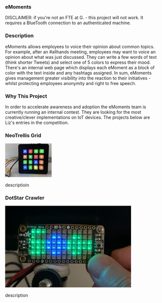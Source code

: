 ### eMoments
DISCLAIMER: if you're not an FTE at G. - this project will not work. It requires a BlueTooth connection to an authenticated machine.

### Description
eMoments allows employees to voice their opinion about common topics. For example, after an #allhands meeting, employees may want to voice an opinion about what was just discussed. They can write a few words of text (think shorter Tweets) and select one of 5 colors to express their mood. There's an internal web page which displays each eMoment as a block of color with the text inside and any hashtags assigned. In sum, eMoments gives management greater visibility into the reaction to their initiatives - whilst protecting employees anonymity and right to free speech.

### Why This Project
In order to accelerate awareness and adoption the eMoments team is currently running an internal contest. They are looking for the most creative/clever implementations on IoT devices. The projects below are Liz's entries in the competition.

### NeoTrellis Grid
<img src = "https://github.com/LizMyers/eMoments/blob/master/emoments_arduino_neotrellis.ino/neotrellis.jpg" width="30%" height = "auto" alt = "photo of neo trellis" />

descriptioin


### DotStar Crawler
<img src = "https://github.com/LizMyers/eMoments/blob/master/emoments_dotstar_crawler/dotstar.PNG" alt="photo of dot star crawler" />

description
